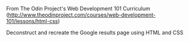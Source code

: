 From The Odin Project's Web Development 101 Curriculum
(http://www.theodinproject.com/courses/web-development-101/lessons/html-css)

Deconstruct and recreate the Google results page using HTML and CSS
